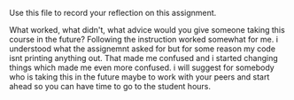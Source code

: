 Use this file to record your reflection on this assignment. 

What worked, what didn't, what advice would you give someone taking this course in the future?
Following the instruction worked somewhat for me. i understood what the assignemnt asked for but for some reason my code isnt printing anything out. That made me confused and i started changing things which made me even more confused. i will suggest for somebody who is taking this in the future maybe to work with your peers and start ahead so you can have time to go to the student hours.
